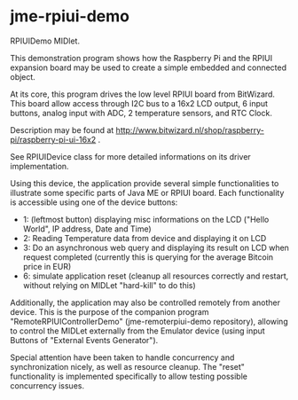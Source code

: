 jme-rpiui-demo
==============
RPIUIDemo MIDlet.

This demonstration program shows how the Raspberry Pi and the RPIUI expansion board may be used to create a simple embedded and connected object.

At its core, this program drives the low level RPIUI board from BitWizard. This board allow access through I2C bus to a 16x2 LCD output, 6 input buttons, analog input with ADC, 2 temperature sensors, and RTC Clock.

Description may be found at http://www.bitwizard.nl/shop/raspberry-pi/raspberry-pi-ui-16x2 .

See RPIUIDevice class for more detailed informations on its driver implementation.

Using this device, the application provide several simple functionalities to illustrate some specific parts of Java ME or RPIUI board. Each functionality is accessible using one of the device buttons:
- 1: (leftmost button) displaying misc informations on the LCD ("Hello World", IP address, Date and Time)
- 2: Reading Temperature data from device and displaying it on LCD
- 3: Do an asynchronous web query and displaying its result on LCD when request completed (currently this is querying for the average Bitcoin price in EUR)
- 6: simulate application reset (cleanup all resources correctly and restart, without relying on MIDLet "hard-kill" to do this)

Additionally, the application may also be controlled remotely from another device. This is the purpose of the companion program "RemoteRPIUIControllerDemo" (jme-remoterpiui-demo repository), allowing to control the MIDLet externally from the Emulator device (using input Buttons of "External Events Generator").

Special attention have been taken to handle concurrency and synchronization nicely, as well as resource cleanup. The "reset" functionality is implemented specifically to allow testing possible concurrency issues.
